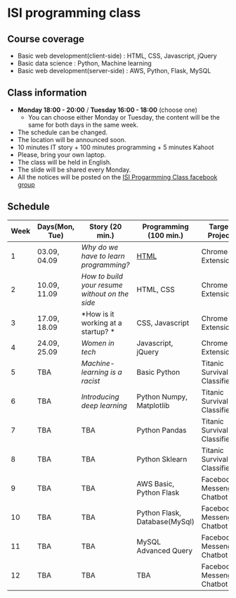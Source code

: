 # ISI programming class
## Course coverage
  * Basic web development(client-side) : HTML, CSS, Javascript, jQuery
  * Basic data science : Python, Machine learning
  * Basic web development(server-side) : AWS, Python, Flask, MySQL

## Class information
  * **Monday 18:00 - 20:00** / **Tuesday 16:00 - 18:00** (choose one)
    * You can choose either Monday or Tuesday, the content will be the same for both days in the same week.
  * The schedule can be changed.
  * The location will be announced soon.
  * 10 minutes IT story + 100 minutes programming + 5 minutes Kahoot
  * Please, bring your own laptop.
  * The class will be held in English.
  * The slide will be shared every Monday.
  * All the notices will be posted on the [ISI Progarmming Class facebook group](https://www.facebook.com/groups/305271870223586/)

## Schedule
| Week | Days(Mon, Tue) | Story (20 min.) | Programming (100 min.) | Target Project | Resources | Preparation |
| --- | --- | --- | --- | --- | --- | --- |
| 1 | 03.09, 04.09 | *Why do we have to learn programming?* | [HTML](https://speakerdeck.com/codethief/isi-programming-course-01-html) | Chrome Extension |[Example](https://chrome.google.com/webstore/detail/momentum/laookkfknpbbblfpciffpaejjkokdgca) | [HTML](https://www.codecademy.com/learn/learn-html)  |
| 2 | 10.09, 11.09 | *How to build your resume without on the side* | HTML, CSS | Chrome Extension | TBA | [CSS](https://www.codecademy.com/learn/learn-css) |
| 3 | 17.09, 18.09 | *How is it working at a startup?	* | CSS, Javascript | Chrome Extension | TBA | [Javascript](https://www.codecademy.com/learn/introduction-to-javascript) |
| 4 | 24.09, 25.09 | *Women in tech* | Javascript, jQuery | Chrome Extension |TBA | TBA |
| 5 | TBA | *Machine-learning is a racist* | Basic Python | Titanic Survival Classifier |[Example](https://www.kaggle.com/c/titanic) | TBA |
| 6 | TBA | *Introducing deep learning* | Python Numpy, Matplotlib | Titanic Survival Classifier | TBA | TBA |
| 7 | TBA | TBA | Python Pandas | Titanic Survival Classifier |TBA | TBA |
| 8 | TBA | TBA | Python Sklearn | Titanic Survival Classifier | TBA | TBA |
| 9 | TBA | TBA | AWS Basic, Python Flask | Facebook Messenger Chatbot |[Example](https://devpost.com/software/bebridge) | TBA |
| 10 | TBA | TBA | Python Flask, Database(MySql) | Facebook Messenger Chatbot |TBA | TBA |
| 11 | TBA | TBA | MySQL Advanced Query | Facebook Messenger Chatbot |TBA | TBA |
| 12 | TBA | TBA | TBA | Facebook Messenger Chatbot |TBA | TBA |
